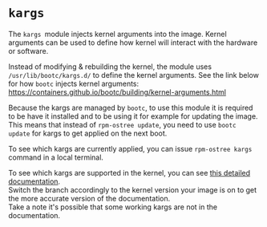 # `kargs`

The `kargs `module injects kernel arguments into the image. Kernel arguments can be used to define how kernel will interact with the hardware or software.

Instead of modifying & rebuilding the kernel, the module uses `/usr/lib/bootc/kargs.d/` to define the kernel arguments. See the link below for how `bootc` injects kernel arguments:  
https://containers.github.io/bootc/building/kernel-arguments.html

Because the kargs are managed by `bootc`, to use this module it is required to be have it installed and to be using it for example for updating the image. This means that instead of `rpm-ostree update`, you need to use `bootc update` for kargs to get applied on the next boot.  

To see which kargs are currently applied, you can issue `rpm-ostree kargs` command in a local terminal.

To see which kargs are supported in the kernel, you can see [this detailed documentation](https://web.git.kernel.org/pub/scm/linux/kernel/git/stable/linux.git/tree/Documentation/admin-guide/kernel-parameters.txt).  
Switch the branch accordingly to the kernel version your image is on to get the more accurate version of the documentation.  
Take a note it's possible that some working kargs are not in the documentation.
